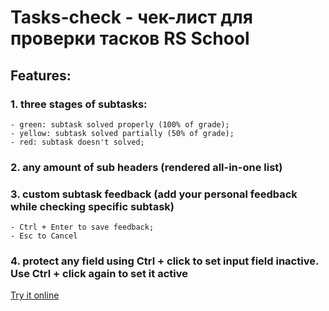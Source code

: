 # Tasks-check - чек-лист для проверки тасков RS School

## Features:
 ### 1. three stages of subtasks:
    - green: subtask solved properly (100% of grade);
    - yellow: subtask solved partially (50% of grade);
    - red: subtask doesn't solved;

### 2. any amount of sub headers (rendered all-in-one list)

### 3. custom subtask feedback (add your personal feedback while checking specific subtask)
    - Ctrl + Enter to save feedback;
    - Esc to Cancel

### 4. protect any field using Ctrl + click to set input field inactive. Use Ctrl + click again to set it active

[Try it online](https://xmelsky.github.io/cross-check-singolo/)

